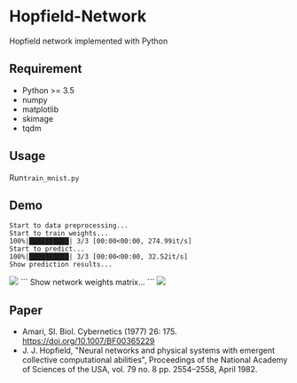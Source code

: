# Hopfield-Network
Hopfield network implemented with Python

## Requirement
- Python >= 3.5
- numpy
- matplotlib
- skimage
- tqdm

## Usage
Run`train_mnist.py`

## Demo
```
Start to data preprocessing...
Start to train weights...
100%|██████████| 3/3 [00:00<00:00, 274.99it/s]
Start to predict...
100%|██████████| 3/3 [00:00<00:00, 32.52it/s]
Show prediction results...
```
<img src="https://github.com/takyamamoto/Hopfield-Network/blob/master/result.png">
```
Show network weights matrix...
```
<img src="https://github.com/takyamamoto/Hopfield-Network/blob/master/weights.png">

## Paper
- Amari, SI. Biol. Cybernetics (1977) 26: 175. https://doi.org/10.1007/BF00365229
- J. J. Hopfield, "Neural networks and physical systems with emergent collective computational abilities", Proceedings of the National Academy of Sciences of the USA, vol. 79 no. 8 pp. 2554–2558, April 1982.
